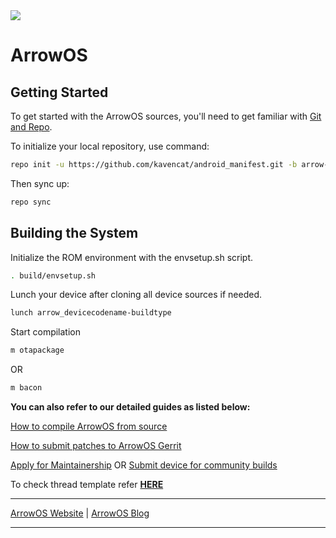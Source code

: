 <img src="https://github.com/ArrowOS/getting_started/blob/master/misc/logo.png?raw=true">

# ArrowOS

 Getting Started
---------------
To get started with the ArrowOS sources, you'll need to get
familiar with [Git and Repo](https://source.android.com/setup/build/downloading).

To initialize your local repository, use command:

```bash
repo init -u https://github.com/kavencat/android_manifest.git -b arrow-12.1
```

Then sync up:

```bash
repo sync
```

Building the System
-------------------
 Initialize the ROM environment with the envsetup.sh script.

```bash
. build/envsetup.sh
```

Lunch your device after cloning all device sources if needed.

```bash
lunch arrow_devicecodename-buildtype
```

Start compilation

```bash
m otapackage
```

OR

```bash
m bacon
```	 

**You can also refer to our detailed guides as listed below:**

[How to compile ArrowOS from source](https://blog.arrowos.net/posts/compilation-guide)

[How to submit patches to ArrowOS Gerrit](https://blog.arrowos.net/how-to-submit-patches-to-arrowos-gerrit)

[Apply for Maintainership](https://blog.arrowos.net/posts/apply-for-maintainership) OR [Submit device for community builds](https://blog.arrowos.net/introducing-community-builds)

To check thread template refer [**HERE**](https://raw.githubusercontent.com/ArrowOS/documentation/master/thread_template.txt)

---------------------------------------------------------------------------------------------------------------------

[ArrowOS Website](https://www.arrowos.net/) | [ArrowOS Blog](https://blog.arrowos.net/)

---------------------------------------------------------------------------------------------------------------------
